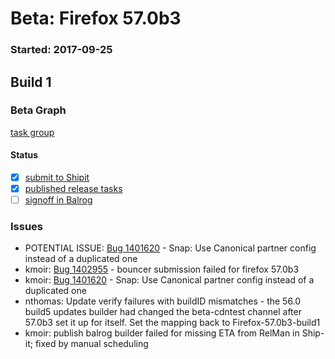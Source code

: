 # Beta: Firefox 57.0b3

### Started: 2017-09-25

## Build 1

### Beta Graph
[task group](https://tools.taskcluster.net/push-inspector/#/V4brUEQYSZGI7Ei9tf5_jg)


#### Status
- [x] [submit to Shipit](https://wiki.mozilla.org/Release:Release_Automation_on_Mercurial:Starting_a_Release#Submit_to_Ship_It)
- [x] [published release tasks](../how-tos/relpro.md#4-publish-release)
- [ ] [signoff in Balrog](../how-tos/relpro.md#3-signoffs)

### Issues
- POTENTIAL ISSUE: [Bug 1401620](https://bugzil.la/1401620) - Snap: Use Canonical partner config instead of a duplicated one
- kmoir: [Bug 1402955](https://bugzil.la/1402955) - bouncer submission failed for firefox 57.0b3
- kmoir: [Bug 1401620](https://bugzil.la/1401620) - Snap: Use Canonical partner config instead of a duplicated one
- nthomas: Update verify failures with buildID mismatches - the 56.0 build5 updates builder had changed the beta-cdntest channel after 57.0b3 set it up for itself. Set the mapping back to Firefox-57.0b3-build1
- kmoir: publish balrog builder failed for missing ETA from RelMan in Ship-it; fixed by manual scheduling
